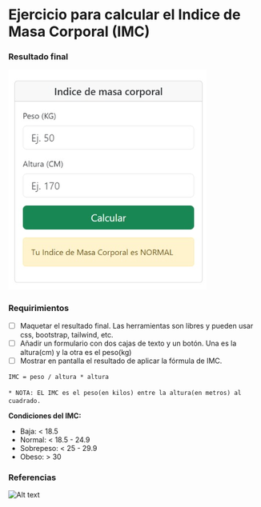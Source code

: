 # Ejercicio para calcular el Indice de Masa Corporal (IMC)

### Resultado final

![Alt text](./imc.png)

### Requirimientos

* [ ] Maquetar el resultado final. Las herramientas son libres y pueden usar css, bootstrap, tailwind, etc.
* [ ] Añadir un formulario con dos cajas de texto y un botón. Una es la altura(cm) y la otra es el peso(kg)
* [ ] Mostrar en pantalla el resultado de aplicar la fórmula de IMC.

```
IMC = peso / altura * altura

* NOTA: EL IMC es el peso(en kilos) entre la altura(en metros) al cuadrado.
```

**Condiciones del IMC:**

* Baja: < 18.5
* Normal: < 18.5 - 24.9
* Sobrepeso: < 25 - 29.9 
* Obeso: > 30

### Referencias

![Alt text](https://t2.uc.ltmcdn.com/es/posts/0/5/0/como_calcular_el_indice_de_masa_corporal_7050_600.jpg)